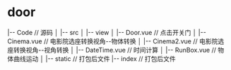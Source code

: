 # door


|-- Code                            // 源码
│   |-- src
│       |-- view
│           |-- Door.vue            // 点击开关门
│           |-- Cinema.vue          // 电影院选座转换视角--物体转换
│           |-- Cinema2.vue         // 电影院选座转换视角--视角转换
│           |-- DateTime.vue        // 时间计算
│           |-- RunBox.vue          // 物体曲线运动
│
|-- static                          // 打包后文件
|-- index                           // 打包后文件
